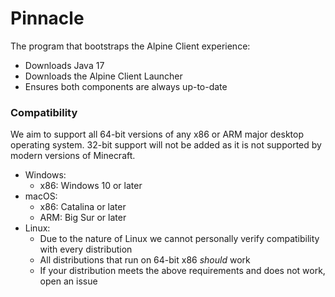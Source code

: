 # Pinnacle

The program that bootstraps the Alpine Client experience:
- Downloads Java 17
- Downloads the Alpine Client Launcher
- Ensures both components are always up-to-date

### Compatibility
We aim to support all 64-bit versions of any x86 or ARM major desktop operating system. 32-bit support will not be added as it is not supported by modern versions of Minecraft.
- Windows:
  - x86: Windows 10 or later
- macOS:
  - x86: Catalina or later
  - ARM: Big Sur or later
- Linux:
  - Due to the nature of Linux we cannot personally verify compatibility with every distribution
  - All distributions that run on 64-bit x86 *should* work
  - If your distribution meets the above requirements and does not work, open an issue
